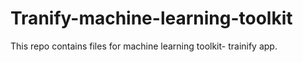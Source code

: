 # Tranify-machine-learning-toolkit
This repo contains files for machine learning toolkit- trainify app.
